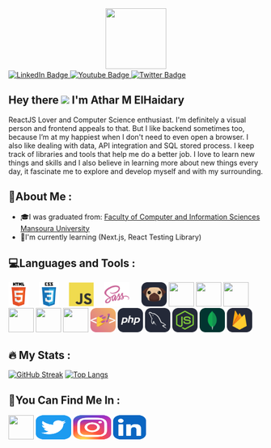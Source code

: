 

<!--
**asar17/asar17** is a ✨ _special_ ✨ repository because its `README.md` (this file) appears on your GitHub profile.

Here are some ideas to get you started: 
 
--> 
<div id="header" align="center">
  <img src="https://media1.giphy.com/media/L1R1tvI9svkIWwpVYr/giphy.gif?cid=6c09b9522f3c7033154ad039c9214a2bafeb2a9f729950dd&rid=giphy.gif&ct=g" height="120" width="120"/>
</div>

<div id="badges">
  <a href="https://www.linkedin.com/in/athar-m-elhaidary-51a509232" >
    <img src="https://img.shields.io/badge/LinkedIn-blue?style=for-the-badge&logo=linkedin&logoColor=white" alt="LinkedIn Badge" width="85px"/>
  </a>
  <a href="https://youtube.com/@_AMH" >
    <img src="https://img.shields.io/badge/YouTube-red?style=for-the-badge&logo=youtube&logoColor=white" alt="Youtube Badge" width="85px"/>
  </a>
  <a href="https://twitter.com/athar_elhaidary?s=21&t=OqzcssuO08UGqBXxKhy2_A" >
    <img src="https://img.shields.io/badge/Twitter-blue?style=for-the-badge&logo=twitter&logoColor=white" alt="Twitter Badge" width="85px" />
  </a>
</div>


## Hey there <img src="https://media.giphy.com/media/hvRJCLFzcasrR4ia7z/giphy.gif" width="30px"/> I'm Athar M ElHaidary

ReactJS Lover and Computer Science enthusiast. I'm definitely a visual person and frontend appeals to that. But I like backend sometimes too, because I’m at my happiest when I don't need to even open a browser. I also like dealing with data, API integration and SQL stored process. I keep track of libraries and tools that help me do a better job. I love to learn new things and skills and I also believe in learning more about new things every day, it fascinate me to explore and develop myself and with my surrounding.
## 💫About Me :

* 🎓I was graduated from: [Faculty of Computer and Information Sciences Mansoura University](https://www.facebook.com/fcismans?mibextid=LQQJ4d)
* 🌱I'm currently learning (Next.js, React Testing Library)

## 💻Languages and Tools :

<a href="https://www.w3.org/html/" align="left"><img src="https://raw.githubusercontent.com/devicons/devicon/master/icons/html5/html5-original-wordmark.svg" height="48" width="40" ></a>&nbsp;&nbsp;&nbsp;&nbsp;
<a href="https://www.w3schools.com/css/" align="left"><img src="https://raw.githubusercontent.com/devicons/devicon/master/icons/css3/css3-original-wordmark.svg" height="48" width="40" ></a>&nbsp;&nbsp;&nbsp;&nbsp;
<a href="https://developer.mozilla.org/en-US/docs/Web/JavaScript" align="left"><img src="https://raw.githubusercontent.com/devicons/devicon/master/icons/javascript/javascript-original.svg" height="48" width="50" ></a>&nbsp;&nbsp;&nbsp;&nbsp;
<a href="https://sass-lang.com/"><img src="https://raw.githubusercontent.com/devicons/devicon/master/icons/sass/sass-original.svg" height="48" width="50"></a> &nbsp;&nbsp;&nbsp;&nbsp;
<a href="https://www.facebook.com"><img src="https://github.com/tandpfun/skill-icons/raw/main/icons/Pug-Dark.svg"  height="48px" width="50px"></a>
<a href="https://tailwindcss.com/"><img src="https://camo.githubusercontent.com/5734d0669fe22ce04a1cb989a156cd32c379875f6bca56d5210c9432824856d9/68747470733a2f2f7777772e766563746f726c6f676f2e7a6f6e652f6c6f676f732f7461696c77696e646373732f7461696c77696e646373732d69636f6e2e737667" height="48" width="50" ></a>
<a href="https://gulpjs.com/"><img src="https://github.com/get-icon/geticon/raw/master/icons/gulp.svg" height="48" width="50" ></a>
<a href="https://www.npmjs.com/"><img src="https://github.com/get-icon/geticon/raw/master/icons/npm.svg" height="48" width="50" ></a>
<a href="https://graphql.org/"><img src="https://camo.githubusercontent.com/07c382b68200c1a86d52d1682346e73e038b2f160c9afbc0af773fb3646882c8/68747470733a2f2f7777772e766563746f726c6f676f2e7a6f6e652f6c6f676f732f6772617068716c2f6772617068716c2d69636f6e2e737667" height="48" width="50" ></a>
<a href="https://reactjs.org/"><img src="https://github.com/get-icon/geticon/raw/master/icons/react.svg" height="48" width="50" ></a>
<a href="https://redux.js.org/"><img src="https://github.com/get-icon/geticon/raw/master/icons/redux.svg" height="48" width="50" ></a>
<a href="https://www.facebook.com"><img src="https://github.com/tandpfun/skill-icons/raw/main/icons/StyledComponents.svg"  height="48px" width="50px"></a>
<a href="https://www.facebook.com"><img src="https://github.com/tandpfun/skill-icons/raw/main/icons/PHP-Dark.svg"  height="48px" width="50px"></a>
<a href="https://www.facebook.com"><img src="https://github.com/tandpfun/skill-icons/raw/main/icons/MySQL-Dark.svg"  height="48px" width="50px"></a>
<a href="https://www.facebook.com"><img src="https://github.com/tandpfun/skill-icons/raw/main/icons/NodeJS-Dark.svg"  height="48px" width="50px"></a>
<a href="https://www.facebook.com"><img src="https://github.com/tandpfun/skill-icons/raw/main/icons/MongoDB.svg"  height="48px" width="50px"></a>
<a href="https://www.facebook.com"><img src="https://github.com/tandpfun/skill-icons/blob/main/icons/Firebase-Dark.svg"  height="48px" width="50px"></a>

## :fire: My Stats :

[![GitHub Streak](http://github-readme-streak-stats.herokuapp.com?user=asar17&theme=dark&background=000000)](https://git.io/streak-stats)
[![Top Langs](https://github-readme-stats.vercel.app/api/top-langs/?username=asar17)](https://github.com/anuraghazra/github-readme-stats)

## 📨You Can Find Me In :

<a href="https://www.facebook.com/assar.elhaidary.5?mibextid=LQQJ4d"><img src="http://i.imgur.com/P3YfQoD.png"   height="48px" width="50px"></a>
<a href="https://twitter.com/athar_elhaidary?s=21&t=XjJQ5-QGV83SN5wTh_A40g"><img src="https://github.com/tandpfun/skill-icons/raw/main/icons/Twitter.svg"  height="48px" width="70px"></a>
<a href="https://instagram.com/athar_elhaidaryy?igshid=YmMyMTA2M2Y="><img src="https://github.com/tandpfun/skill-icons/raw/main/icons/Instagram.svg"  height="48px" width="75px"></a>
<a href="https://www.linkedin.com/in/athar-m-elhaidary-51a509232"><img src="https://github.com/tandpfun/skill-icons/raw/main/icons/LinkedIn.svg"  height="48px" width="65px"></a>


